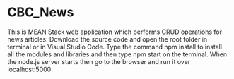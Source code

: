 # CBC_News
This is MEAN Stack web application which performs CRUD operations for news articles. 
Download the source code and open the root folder in terminal or in Visual Studio Code.
Type the command npm install to install all the modules and libraries and then type npm start on the terminal.
When the node.js server starts then go to the browser and run it over localhost:5000
